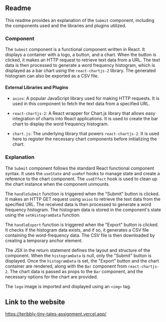 ## Readme

This readme provides an explanation of the `Submit` component, including the components used and the libraries and plugins utilized.

### Component

The `Submit` component is a functional component written in React. It displays a container with a logo, a button, and a chart. When the button is clicked, it makes an HTTP request to retrieve text data from a URL. The text data is then processed to generate a word frequency histogram, which is displayed as a bar chart using the `react-chartjs-2` library. The generated histogram can also be exported as a CSV file.

#### External Libraries and Plugins

- `axios`: A popular JavaScript library used for making HTTP requests. It is used in this component to fetch the text data from a specified URL.

- `react-chartjs-2`: A React wrapper for Chart.js library that allows easy integration of charts into React applications. It is used to create the bar chart to display the word frequency histogram.

- `chart.js`: The underlying library that powers `react-chartjs-2`. It is used here to register the necessary chart components before initializing the chart.

### Explanation

The `Submit` component follows the standard React functional component syntax. It uses the `useState` and `useRef` hooks to manage state and create a reference to the chart component. The `useEffect` hook is used to clean up the chart instance when the component unmounts.

The `handleSubmit` function is triggered when the "Submit" button is clicked. It makes an HTTP GET request using `axios` to retrieve the text data from the specified URL. The received data is then processed to generate a word frequency histogram. The histogram data is stored in the component's state using the `setHistogramData` function.

The `handleExport` function is triggered when the "Export" button is clicked. It checks if the histogram data exists, and if so, it generates a CSV file containing the word-frequency data. The CSV file is then downloaded by creating a temporary anchor element.

The JSX in the return statement defines the layout and structure of the component. When the `histogramData` is null, only the "Submit" button is displayed. Once the `histogramData` is set, the "Export" button and the chart container are rendered, along with the `Bar` component from `react-chartjs-2`. The chart data is passed as props to the `Bar` component, and the necessary options for the chart are provided.

The `logo` image is imported and displayed using an `<img>` tag.

## Link to the website
https://teribbly-tiny-tales-assignment.vercel.app/
